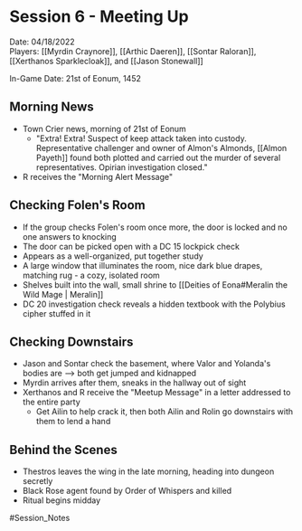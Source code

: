 # Session 6 - Meeting Up

Date: 04/18/2022  
Players: [[Myrdin Craynore]], [[Arthic Daeren]], [[Sontar Raloran]], [[Xerthanos Sparklecloak]], and [[Jason Stonewall]]  

In-Game Date: 21st of Eonum, 1452

## Morning News
- Town Crier news, morning of 21st of Eonum
	- "Extra! Extra! Suspect of keep attack taken into custody. Representative challenger and owner of Almon's Almonds, [[Almon Payeth]] found both plotted and carried out the murder of several representatives. Opirian investigation closed."
- R receives the "Morning Alert Message"

## Checking Folen's Room
- If the group checks Folen's room once more, the door is locked and no one answers to knocking
- The door can be picked open with a DC 15 lockpick check
- Appears as a well-organized, put together study
- A large window that illuminates the room, nice dark blue drapes, matching rug - a cozy, isolated room
- Shelves built into the wall, small shrine to [[Deities of Eona#Meralin the Wild Mage | Meralin]]
- DC 20 investigation check reveals a hidden textbook with the Polybius cipher stuffed in it

## Checking Downstairs
- Jason and Sontar check the basement, where Valor and Yolanda's bodies are --> both get jumped and kidnapped 
- Myrdin arrives after them, sneaks in the hallway out of sight
- Xerthanos and R receive the "Meetup Message" in a letter addressed to the entire party
	- Get Ailin to help crack it, then both Ailin and Rolin go downstairs with them to lend a hand

## Behind the Scenes
- Thestros leaves the wing in the late morning, heading into dungeon secretly 
- Black Rose agent found by Order of Whispers and killed
- Ritual begins midday

#Session_Notes